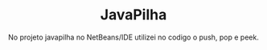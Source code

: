<h1 align="center">JavaPilha</h1>

<p align="center">No projeto javapilha no NetBeans/IDE utilizei no codigo o push, pop e peek. </p>
